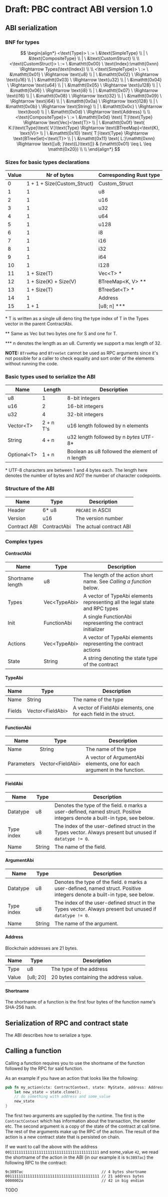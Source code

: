# Draft: PBC contract ABI version 1.0

## ABI serialization

### BNF for types
$$
\begin{align*}
<\text{Type}> \ := \ &\text{SimpleType} \\
| \ &\text{CompositeType} \\
| \ &\text{CustomStruct} \\
\\
<\text{CustomStruct}> \ := \ &\mathtt{0x00} \ \text{Index}:\mathtt{0xnn} \Rightarrow Types(\text{Index}) \\
\\
<\text{SimpleType}> \ := \ &\mathtt{0x01} \ \Rightarrow \text{u8} \\
| \ &\mathtt{0x02} \ \Rightarrow \text{u16} \\
| \ &\mathtt{0x03} \ \Rightarrow \text{u32} \\
| \ &\mathtt{0x04} \ \Rightarrow \text{u64} \\
| \ &\mathtt{0x05} \ \Rightarrow \text{u128} \\
| \ &\mathtt{0x06} \ \Rightarrow \text{i8} \\
| \ &\mathtt{0x07} \ \Rightarrow \text{i16} \\
| \ &\mathtt{0x08} \ \Rightarrow \text{i32} \\
| \ &\mathtt{0x09} \ \Rightarrow \text{i64} \\
| \ &\mathtt{0x0a} \ \Rightarrow \text{i128} \\
| \ &\mathtt{0x0b} \ \Rightarrow \text{String} \\
| \ &\mathtt{0x0c} \ \Rightarrow \text{bool} \\
| \ &\mathtt{0x0d} \ \Rightarrow \text{Address} \\
\\
<\text{CompositeType}> \ := \ &\mathtt{0x0d} \text{ T:}\text{Type} \Rightarrow \text{Vec}<\text{T}> \\
| \ &\mathtt{0x0f} \text{ K:}\text{Type}\text{ V:}\text{Type} \Rightarrow \text{BTreeMap}<\text{K}, \text{V}> \\
| \ &\mathtt{0x10} \text{ T:}\text{Type} \Rightarrow \text{BTreeSet}<\text{T}> \\
| \ &\mathtt{0x11} \text{ L:}\mathtt{0xnn} \Rightarrow \text{[u8; }\text{L}\text{]} & (\mathtt{0x01} \leq L \leq \mathtt{0x20}) \\
\\
\end{align*}
$$

### Sizes for basic types declarations

| Value | Nr of bytes  | Corresponding Rust type
|---|---|---| 
| 0     | 1 + 1 + Size(Custom_Struct) | Custom_Struct
| 1     | 1                  | u8
| 2     | 1                  | u16
| 3     | 1                  | u32
| 4     | 1                  | u64
| 5     | 1                 | u128
| 6     | 1                  | i8
| 7     | 1                  | i16
| 8     | 1                  | i32
| 9     | 1                  | i64
| 10    | 1                 | i128
| 11    | 1 + Size(T)         | Vec<T\> \*
| 12    | 1 + Size(K) + Size(V) | BTreeMap<K, V\> \*\*
| 13    | 1 + Size(T)         | BTreeSet<T\> \*
| 14    | 1                 | Address
| 15    | 1 + 1             | \[u8; n\] \*\*\*

\* T is written as a single u8 deno ting the type index of T in the Types vector in the parent
ContractAbi.

\*\* Same as Vec but two bytes one for S and one for T.

\*\*\* n denotes the length as an u8. Currently we support a max length of 32.

**NOTE:** `BTreeMap` and `BTreeSet` cannot be used as RPC arguments since it's not possible for a
caller to check equality and sort order of the elements without running the code.

### Basic types used to serialize the ABI

| Name | Length | Description |
|---|---|---|
| u8             | 1         |  8-bit integers
| u16            | 2         | 16-bit integers
| u32            | 4         | 32-bit integers
| Vector<T\>     | 2 + n T's | u16 length followed by n elements
| String         | 4 + n     | u32 length followed by n *bytes* UTF-8\*
| Optional<T\>   | 1 + n     | Boolean as u8 followed the element of n length

\* UTF-8 characters are between 1 and 4 bytes each. The length here denotes the number of bytes and
*NOT* the number of character codepoints.

### Structure of the ABI

| Name         | Type        | Description |
|---|---|---|
| Header       | 6* u8       | `PBCABI` in ASCII
| Version      | u16         | The version number
| Contract ABI | ContractAbi | The actual contract ABI

### Complex types

#### ContractAbi

| Name | Type | Description |
|---|---|---|
| Shortname length | u8           | The length of the action short name. See *Calling a function* below.
| Types            | Vec<TypeAbi\> | A vector of TypeAbi elements representing all the legal state and RPC types
| Init             | FunctionAbi  | A single FunctionAbi representing the contract initializer
| Actions          | Vec<TypeAbi\> | A vector of TypeAbi elements representing the contract actions
| State            | String       | A string denoting the state type of the contract

#### TypeAbi

| Name | Type | Description |
|---|--- |---|
| Name      | String           | The name of the type
| Fields    | Vector<FieldAbi\> | A vector of FieldAbi elements, one for each field in the struct.
 
#### FunctionAbi

| Name | Type | Description |
|---|--- |---|
| Name       | String           | The name of the type
| Parameters | Vector<FieldAbi\> | A vector of ArgumentAbi elements, one for each argument in the function.
 
#### FieldAbi

| Name | Type | Description |
|---|---|---|
| Datatype   | u8     | Denotes the type of the field. `0` marks a user-defined, named struct. Positive integers denote a built-in type, see below.
| Type index | u8     | The index of the user-defined struct in the Types vector. Always present but unused if `datatype != 0`.
| Name       | String | The name of the field.

#### ArgumentAbi

| Name | Type | Description |
|---|---|---|
| Datatype   | u8     | Denotes the type of the field. `0` marks a user-defined, named struct. Positive integers denote a built-in type, see below.
| Type index | u8     | The index of the user-defined struct in the Types vector. Always present but unused if `datatype != 0`.
| Name       | String | The name of the argument.

#### Address

Blockchain addresses are 21 bytes.

| Name | Type | Description |
|---|--- |---|
| Type      | u8         | The type of the address
| Value     | \[u8; 20]  | 20 bytes containing the address value.

#### Shortname

The shortname of a function is the first four bytes of the function name's SHA-256 hash.

## Serialization of RPC and contract state

The ABI describes how to serialize a type.

## Calling a function

Calling a function requires you to use the shortname of the function followed by the RPC for said
function.

As an example if you have an action that looks like the following:

````rust
pub fn my_action(ctx: ContractContext, state: MyState, address: Address, some_value: u32) -> MyState {
    let new_state = state.clone();
    // do something with address and some_value
    new_state
}
````

The first two arguments are supplied by the runtime. The first is the `ContractContext` which has
information about the transaction, the sender etc. The second argument is a copy of the state of the
contract at call time. The rest of the arguments make up the RPC of the action. The result of the
action is a new contract state that is persisted on chain.

If we want to call the above with the address  `001111111111111111111111111111111111111111` and
some_value `42`, we read the shortname of the action in the ABI (in our example it is `9c3897ac`)
the following RPC to the contract:

```
9c3897ac                                   // 4 bytes shortname
001111111111111111111111111111111111111111 // 21 address bytes
0000002a                                   // 42 in big endian
```

TODO
